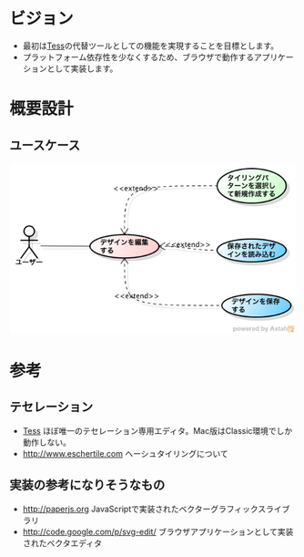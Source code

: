 # ビジョン

* 最初は[Tess](http://www.peda.com/tess/)の代替ツールとしての機能を実現することを目標とします。
* プラットフォーム依存性を少なくするため、ブラウザで動作するアプリケーションとして実装します。

# 概要設計

## ユースケース

![Overview](figures/jtess/Overview/UseCase_Overview.png)


# 参考

## テセレーション

* [Tess](http://www.peda.com/tess/)
  ほぼ唯一のテセレーション専用エディタ。Mac版はClassic環境でしか動作しない。
* http://www.eschertile.com
  ヘーシュタイリングについて

## 実装の参考になりそうなもの

* http://paperjs.org
  JavaScriptで実装されたベクターグラフィックスライブラリ
* http://code.google.com/p/svg-edit/
  ブラウザアプリケーションとして実装されたベクタエディタ
